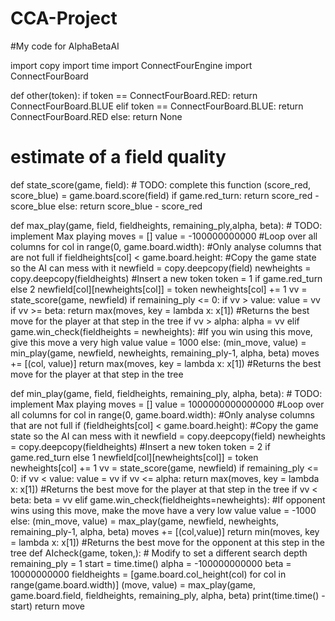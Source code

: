 # CCA-Project
#My code for AlphaBetaAI

import copy
import time
import ConnectFourEngine
import ConnectFourBoard

def other(token):
    if token == ConnectFourBoard.RED:
        return ConnectFourBoard.BLUE
    elif token == ConnectFourBoard.BLUE:
        return ConnectFourBoard.RED
    else:
        return None


# estimate of a field quality
def state_score(game, field):
    # TODO: complete this function
    (score_red, score_blue) = game.board.score(field)
    if game.red_turn:
        return score_red - score_blue
    else:
        return score_blue - score_red


def max_play(game, field, fieldheights, remaining_ply,alpha, beta):
    # TODO: implement Max playing
    moves = []
    value = -100000000000
    #Loop over all columns
    for col in range(0, game.board.width):
        #Only analyse columns that are not full
        if fieldheights[col] < game.board.height:
            #Copy the game state so the AI can mess with it
            newfield = copy.deepcopy(field)
            newheights = copy.deepcopy(fieldheights)
            #Insert a new token
            token = 1 if game.red_turn else 2
            newfield[col][newheights[col]] = token
            newheights[col] += 1
            vv = state_score(game, newfield)
            if remaining_ply <= 0:
                if vv > value:
                    value = vv
                if vv >= beta:
                    return max(moves, key = lambda x: x[1]) #Returns the best move for the player at that step in the tree
                if vv > alpha:
                    alpha = vv
            elif game.win_check(fieldheights = newheights): #If you win using this move, give this move a very high value
                value = 1000
            else:
                (min_move, value) = min_play(game, newfield, newheights, remaining_ply-1, alpha, beta)
            moves += [(col, value)]
    return max(moves, key = lambda x: x[1]) #Returns the best move for the player at that step in the tree

def min_play(game, field, fieldheights, remaining_ply, alpha, beta):
    # TODO: implement Max playing
    moves = []
    value = 1000000000000000
    #Loop over all columns
    for col in range(0, game.board.width):
        #Only analyse columns that are not full
        if (fieldheights[col] < game.board.height):
            #Copy the game state so the AI can mess with it
            newfield = copy.deepcopy(field)
            newheights = copy.deepcopy(fieldheights)
            #Insert a new token
            token = 2 if game.red_turn else 1
            newfield[col][newheights[col]] = token
            newheights[col] += 1
            vv = state_score(game, newfield)
            if remaining_ply <= 0:
                if vv < value:
                    value = vv
                if vv <= alpha:
                    return max(moves, key = lambda x: x[1]) #Returns the best move for the player at that step in the tree
                if vv < beta:
                    beta  = vv
            elif game.win_check(fieldheights=newheights): #If opponent wins using this move, make the move have a very low value
                value = -1000
            else:
                (min_move, value) = max_play(game, newfield, newheights, remaining_ply-1, alpha, beta)
            moves += [(col,value)]
    return min(moves, key = lambda x: x[1]) #Returns the best move for the opponent at this step in the tree
def AIcheck(game, token,):
    # Modify to set a different search depth
    remaining_ply = 1
    start = time.time()
    alpha = -100000000000
    beta = 10000000000
    fieldheights = [game.board.col_height(col) for col in range(game.board.width)]
    (move, value) = max_play(game, game.board.field, fieldheights, remaining_ply, alpha, beta)
    print(time.time() - start)
    return move
